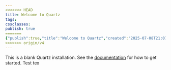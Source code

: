 ```yaml
---
<<<<<<< HEAD
title: Welcome to Quartz
tags: 
cssclasses: 
publish: true
=======
{"publish":true,"title":"Welcome to Quartz","created":"2025-07-08T21:07:33.651-04:00","modified":"2025-07-08T22:57:38.874-04:00","cssclasses":""}
>>>>>>> origin/v4
---
```



This is a blank Quartz installation.
See the [documentation](https://quartz.jzhao.xyz) for how to get started.
Test tex
